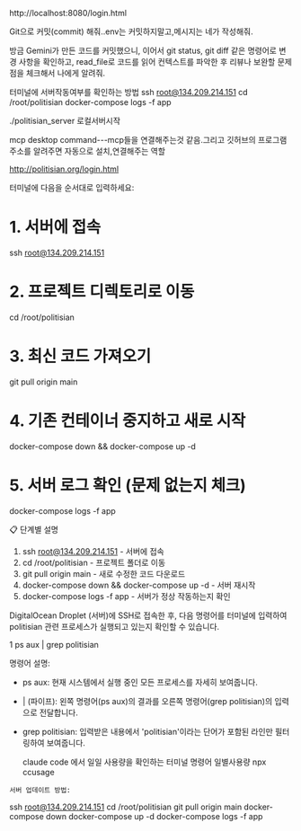 http://localhost:8080/login.html

Git으로 커밋(commit) 해줘..env는 커밋하지말고,메시지는 네가 작성해줘.

방금 Gemini가 만든 코드를 커밋했으니, 
이어서 git status, git diff 같은 명령어로 변경 사항을 확인하고,
 read_file로 코드를 읽어 컨텍스트를 파악한 후
리뷰나 보완할 문제점을 체크해서 나에게 알려줘.


터미널에 서버작동여부를 확인하는 방법
ssh root@134.209.214.151
cd /root/politisian
docker-compose logs -f app

./politisian_server  로컬서버시작

mcp desktop command---mcp들을 연결해주는것 같음.그리고 깃허브의 프로그램 주소를 알려주면 자동으로 설치,연결해주는 역할

http://politisian.org/login.html


  터미널에 다음을 순서대로 입력하세요:

  # 1. 서버에 접속
  ssh root@134.209.214.151

  # 2. 프로젝트 디렉토리로 이동
  cd /root/politisian

  # 3. 최신 코드 가져오기
  git pull origin main

  # 4. 기존 컨테이너 중지하고 새로 시작
  docker-compose down && docker-compose up -d

  # 5. 서버 로그 확인 (문제 없는지 체크)
  docker-compose logs -f app

  📋 단계별 설명

  1. ssh root@134.209.214.151 - 서버에 접속
  2. cd /root/politisian - 프로젝트 폴더로 이동
  3. git pull origin main - 새로 수정한 코드 다운로드
  4. docker-compose down && docker-compose up -d - 서버 재시작
  5. docker-compose logs -f app - 서버가 정상 작동하는지 확인



   DigitalOcean Droplet (서버)에 SSH로 접속한 후, 다음 명령어를 터미널에 입력하여 politisian 관련
  프로세스가 실행되고 있는지 확인할 수 있습니다.

   1 ps aux | grep politisian

  명령어 설명:

   * ps aux: 현재 시스템에서 실행 중인 모든 프로세스를 자세히 보여줍니다.
   * | (파이프): 왼쪽 명령어(ps aux)의 결과를 오른쪽 명령어(grep politisian)의 입력으로
     전달합니다.
   * grep politisian: 입력받은 내용에서 'politisian'이라는 단어가 포함된 라인만 필터링하여
     보여줍니다.



     claude code 에서 일일 사용량을 확인하는 터미널 명령어 
     일별사용량    npx ccusage


    서버 업데이트 방법:
      
  ssh root@134.209.214.151
  cd /root/politisian
  git pull origin main
  docker-compose down
  docker-compose up -d
  docker-compose logs -f app 